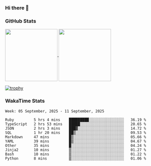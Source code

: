 ### Hi there 👋

### GitHub Stats

<a href="https://github.com/anuraghazra/github-readme-stats">
  <img align="center" height="170px" src="https://github-readme-stats.vercel.app/api/top-langs/?username=tksfjt1024&layout=compact&count_private=true&show_icons=true&show_icons=true&theme=graywhite" />
</a>
<a href="https://github.com/anuraghazra/github-readme-stats">
  <img align="center" height="170px" src="https://github-readme-stats.vercel.app/api?username=tksfjt1024&count_private=true&show_icons=true&show_icons=true&theme=graywhite" />
</a>

[![trophy](https://github-profile-trophy.vercel.app/?username=tksfjt1024)](https://github.com/ryo-ma/github-profile-trophy)

### WakaTime Stats

<!--START_SECTION:waka-->
```text
Week: 05 September, 2025 - 11 September, 2025

Ruby         5 hrs 4 mins    █████████░░░░░░░░░░░░░░░░   36.19 % 
TypeScript   2 hrs 53 mins   █████░░░░░░░░░░░░░░░░░░░░   20.65 % 
JSON         2 hrs 3 mins    ███▓░░░░░░░░░░░░░░░░░░░░░   14.72 % 
SQL          1 hr 20 mins    ██▒░░░░░░░░░░░░░░░░░░░░░░   09.53 % 
Markdown     47 mins         █▒░░░░░░░░░░░░░░░░░░░░░░░   05.66 % 
YAML         39 mins         █▒░░░░░░░░░░░░░░░░░░░░░░░   04.67 % 
Other        35 mins         █░░░░░░░░░░░░░░░░░░░░░░░░   04.24 % 
Jinja2       10 mins         ▒░░░░░░░░░░░░░░░░░░░░░░░░   01.27 % 
Bash         10 mins         ▒░░░░░░░░░░░░░░░░░░░░░░░░   01.22 % 
Python       8 mins          ▒░░░░░░░░░░░░░░░░░░░░░░░░   01.06 % 
```
<!--END_SECTION:waka-->
